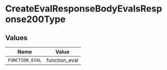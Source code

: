 # CreateEvalResponseBodyEvalsResponse200Type


## Values

| Name            | Value           |
| --------------- | --------------- |
| `FUNCTION_EVAL` | function_eval   |